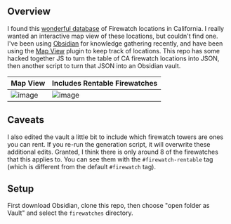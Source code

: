 ## Overview

I found this [wonderful database](http://www.peakbagging.com/Peak%20Lists/CA_Lookout1.html) of Firewatch locations in California. I really wanted an interactive map view of these locations, but couldn't find one. I've been using [Obsidian](https://obsidian.md/) for knowledge gathering recently, and have been using the [Map View](https://github.com/esm7/obsidian-map-view) plugin to keep track of locations. This repo has some hacked together JS to turn the table of CA firewatch locations into JSON, then another script to turn that JSON into an Obsidian vault.

|Map View|Includes Rentable Firewatches|
|-|-|
|![image](https://github.com/kylehovey/firewatch-obsidian/assets/7339800/7c966e95-d5c1-4a61-b835-8ba570ce21d1)|![image](https://github.com/kylehovey/firewatch-obsidian/assets/7339800/b1b52736-0d1b-48c7-8908-8ab4baebf6fd)|


## Caveats

I also edited the vault a little bit to include which firewatch towers are ones you can rent. If you re-run the generation script, it will overwrite these additional edits. Granted, I think there is only around 8 of the firewatches that this applies to. You can see them with the `#firewatch-rentable` tag (which is different from the default `#firewatch` tag).

## Setup

First download Obsidian, clone this repo, then choose "open folder as Vault" and select the `firewatches` directory.
